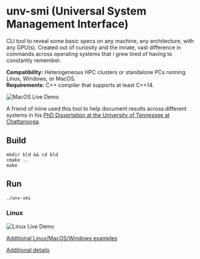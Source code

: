 # unv-smi (Universal System Management Interface)
CLI tool to reveal some basic specs on any machine, any architecture, with any GPU(s). Created out of curiosity and the innate, vast difference in commands across operating systems that i grew tired of having to constantly remember. 

**Compatibility:** Heterogeneous HPC clusters or standalone PCs running Linux, Windows, or MacOS.   
**Requirements:** C++ compiler that supports at least C++14.

![MacOS Live Demo](https://github.com/user-attachments/assets/985b984d-53e6-4788-8ed1-8327b089e3cc)

A friend of mine used this tool to help document results across different systems in his [PhD Dissertation at the University of Tennessee at Chattanooga](https://scholar.utc.edu/theses/788/). 

## Build
```
mkdir bld && cd bld 
cmake .. 
make 
``` 
## Run 
```
./unv-smi
```

### Linux
![Linux Live Demo](https://github.com/user-attachments/assets/005f7a29-4ae9-4351-ab4c-4a051d638cf0)

[Additional Linux/MacOS/Windows examples](example-output)

[Additional details](https://github.com/tommygorham/unv-smi/wiki)
